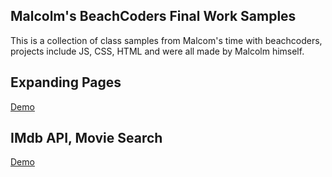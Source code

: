 ## Malcolm's BeachCoders Final Work Samples

This is a collection of class samples from Malcom's time with beachcoders, projects include JS, CSS, HTML and were all made by Malcolm himself. 



## Expanding Pages
[Demo](https://maddiwi.com/malcom/expanding-cards/index.html)


## IMdb API, Movie Search
[Demo](https://maddiwi.com/malcom/movie-api/index.html)

